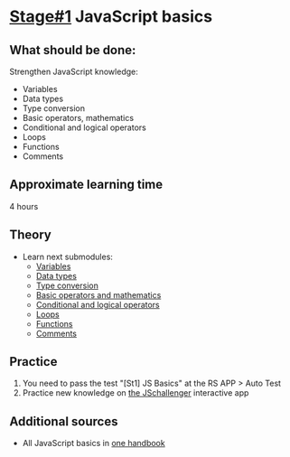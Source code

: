 # [Stage#1](../../) JavaScript basics

## What should be done:

Strengthen JavaScript knowledge:

- Variables
- Data types
- Type conversion
- Basic operators, mathematics
- Conditional and logical operators
- Loops
- Functions
- Comments

## Approximate learning time

4 hours

## Theory

- Learn next submodules:
  - [Variables](./variables.md)
  - [Data types](./data-types.md)
  - [Type conversion](./type-conversion.md)
  - [Basic operators and mathematics](./basic-operators.md)
  - [Conditional and logical operators](./logical-operators.md)
  - [Loops](./loops.md)
  - [Functions](./functions.md)
  - [Comments](./comments.md)

## Practice

1. You need to pass the test "[St1] JS Basics" at the RS APP > Auto Test
2. Practice new knowledge on [the JSchallenger](https://www.jschallenger.com/javascript-practice/javascript-fundamentals) interactive app

## Additional sources

- All JavaScript basics in [one handbook](https://exploringjs.com/impatient-js/toc.html)
